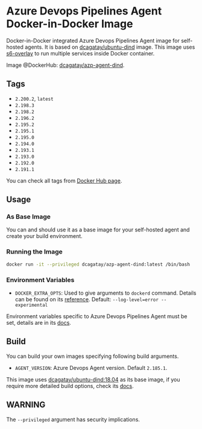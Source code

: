 # Azure Devops Pipelines Agent Docker-in-Docker Image

Docker-in-Docker integrated Azure Devops Pipelines Agent image for self-hosted agents. It is based on [dcagatay/ubuntu-dind](https://hub.docker.com/r/dcagatay/ubuntu-dind) image. This image uses [s6-overlay](https://github.com/just-containers/s6-overlay) to run multiple services inside Docker container.

Image @DockerHub: [dcagatay/azp-agent-dind](https://hub.docker.com/r/dcagatay/azp-agent-dind).

## Tags

- `2.200.2`, `latest`
- `2.198.3`
- `2.198.2`
- `2.196.2`
- `2.195.2`
- `2.195.1`
- `2.195.0`
- `2.194.0`
- `2.193.1`
- `2.193.0`
- `2.192.0`
- `2.191.1`

You can check all tags from [Docker Hub page](https://hub.docker.com/r/dcagatay/azp-agent-dind/tags?page=1&ordering=last_updated).

## Usage

### As Base Image

You can and should use it as a base image for your self-hosted agent and create your build environment.

### Running the Image

```sh
docker run -it --privileged dcagatay/azp-agent-dind:latest /bin/bash
```

### Environment Variables

- `DOCKER_EXTRA_OPTS`: Used to give arguments to `dockerd` command. Details can be found on its [reference](https://docs.docker.com/engine/reference/commandline/dockerd/). Default: `--log-level=error --experimental`

Environment variables specific to Azure Devops Pipelines Agent must be set, details are in its [docs](https://docs.microsoft.com/en-us/azure/devops/pipelines/agents/docker?view=azure-devops#environment-variables).

## Build

You can build your own images specifying following build arguments.

- `AGENT_VERSION`: Azure Devops Agent version. Default `2.185.1`.

This image uses [dcagatay/ubuntu-dind:18.04](https://hub.docker.com/repository/docker/dcagatay/ubuntu-dind) as its base image, if you require more detailed build options, check its [docs](https://github.com/dogukancagatay/docker-ubuntu-dind).

## WARNING

The `--privileged` argument has security implications.
